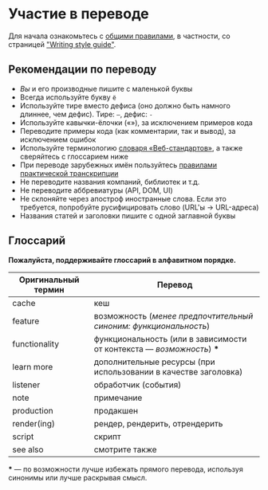 # Участие в переводе

Для начала ознакомьтесь с [общими правилами](https://developer.mozilla.org/en-US/docs/MDN/Guidelines), в частности, со страницей ["Writing style guide"](https://developer.mozilla.org/en-US/docs/MDN/Guidelines/Writing_style_guide).

## Рекомендации по переводу

- _Вы_ и его производные пишите с маленькой буквы
- Всегда используйте букву `ё`
- Используйте тире вместо дефиса (оно должно быть намного длиннее, чем дефис). Тире: `—`, дефис: `-`
- Используйте кавычки-ёлочки («»), за исключением примеров кода
- Переводите примеры кода (как комментарии, так и вывод), за исключением ошибок
- Используйте терминологию [словаря «Веб-стандартов»](https://github.com/web-standards-ru/dictionary), а также сверяйтесь с глоссарием ниже
- При переводе зарубежных имён пользуйтесь [правилами практической транскрипции](https://ru.wikipedia.org/wiki/Категория:Практическая_транскрипция_с_русским_языком)
- Не переводите названия компаний, библиотек и т.д.
- Не переводите аббревиатуры (API, DOM, UI)
- Не склоняйте через апостроф иностранные слова. Если это требуется, попробуйте русифицировать слово (URL'ы -> URL-адреса)
- Названия статей и заголовки пишите с одной заглавной буквы

## Глоссарий

**Пожалуйста, поддерживайте глоссарий в алфавитном порядке.**

| Оригинальный термин | Перевод |
| ------------------ | ---------- |
| cache | кеш |
| feature | возможность (*менее предпочтительный синоним: функциональность*) |
| functionality | функциональность (или в зависимости от контекста — _возможность_) __*__ |
| learn more | дополнительные ресурсы (при использовании в качестве заголовка) |
| listener | обработчик (события) |
| note | примечание |
| production | продакшен |
| render(ing) | рендер, рендерить, отрендерить |
| script | скрипт |
| see also | смотрите также |

__*__ — по возможности лучше избежать прямого перевода, используя синонимы или лучше раскрывая смысл.